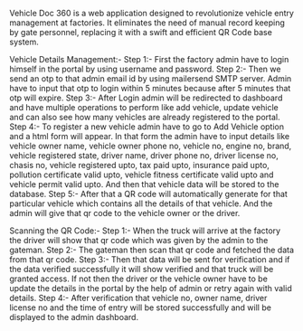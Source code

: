 Vehicle Doc 360 is a web application designed to revolutionize vehicle entry management at factories. It eliminates the need of manual record keeping by gate personnel, replacing it with a swift and efficient QR Code base system. 

Vehicle Details Management:-
Step 1:- First the factory admin have to login himself in the portal by using username and password.
Step 2:- Then we send an otp to that admin email id by using mailersend SMTP server. Admin have to input that otp to login within 5 minutes because after 5 minutes that otp will expire.
Step 3:- After Login admin will be redirected to dashboard and have multiple operations to perform like add vehicle, update vehicle and can also see how many vehicles are already registered to the portal.
Step 4:- To register a new vehicle admin have to go to Add Vehicle option and a html form will appear. In that form the admin have to input details like vehicle owner name, vehicle owner phone no, vehicle no, engine no, brand, vehicle registered state, driver name, driver phone no, driver license no, chasis no, vehicle registered upto, tax paid upto, insurance paid upto, pollution certificate valid upto, vehicle fitness certificate valid upto and vehicle permit valid upto. And then that vehicle data will be stored to the database.
Step 5:- After that a QR code will automatically generate for that particular vehicle which contains all the details of that vehicle. And the admin will give that qr code to the vehicle owner or the driver.

Scanning the QR Code:-
Step 1:- When the truck will arrive at the factory the driver will show that qr code which was given by the admin to the gateman.
Step 2:- The gateman then scan that qr code and fetched the data from that qr code.
Step 3:- Then that data will be sent for verification and if the data verified successfully it will show verified and that truck will be granted access. If not then the driver or the vehicle owner have to be update the details in the portal by the help of admin or retry again with valid details.
Step 4:- After verification that vehicle no, owner name, driver license no and the time of entry will be stored successfully and will be displayed to the admin dashboard.
